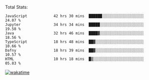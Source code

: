 Total Stats:
<!--START_SECTION:waka-->

```text
JavaScript            42 hrs 30 mins  ██████░░░░░░░░░░░░░░░░░░░   24.07 %
Jupyter               34 hrs 34 mins  █████░░░░░░░░░░░░░░░░░░░░   19.58 %
Java                  32 hrs 46 mins  ████▓░░░░░░░░░░░░░░░░░░░░   18.56 %
TypeScript            18 hrs 48 mins  ██▓░░░░░░░░░░░░░░░░░░░░░░   10.66 %
Dafny                 18 hrs 39 mins  ██▓░░░░░░░░░░░░░░░░░░░░░░   10.57 %
HTML                  10 hrs 18 mins  █▒░░░░░░░░░░░░░░░░░░░░░░░   05.83 %
```

<!--END_SECTION:waka-->

[![wakatime](https://wakatime.com/badge/user/d6a1e036-2153-43d6-9604-0dce67457b7f.svg)](https://wakatime.com/@d6a1e036-2153-43d6-9604-0dce67457b7f)
